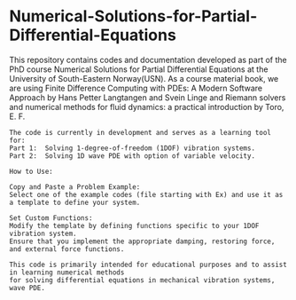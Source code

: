 # Numerical-Solutions-for-Partial-Differential-Equations

This repository contains codes and documentation developed as part of the PhD course Numerical Solutions for Partial Differential Equations at the University of South-Eastern Norway(USN). 
As a course material book, we are using Finite Difference Computing with PDEs: A Modern Software Approach by Hans Petter Langtangen and Svein Linge and 
Riemann solvers and numerical methods for fluid dynamics: a practical introduction by Toro, E. F.


    


    The code is currently in development and serves as a learning tool for:
    Part 1:  Solving 1-degree-of-freedom (1DOF) vibration systems.
    Part 2:  Solving 1D wave PDE with option of variable velocity.
    
    How to Use:
    
    Copy and Paste a Problem Example:
    Select one of the example codes (file starting with Ex) and use it as a template to define your system.
    
    Set Custom Functions:
    Modify the template by defining functions specific to your 1DOF vibration system. 
    Ensure that you implement the appropriate damping, restoring force, and external force functions.
    
    This code is primarily intended for educational purposes and to assist in learning numerical methods 
    for solving differential equations in mechanical vibration systems, wave PDE.

